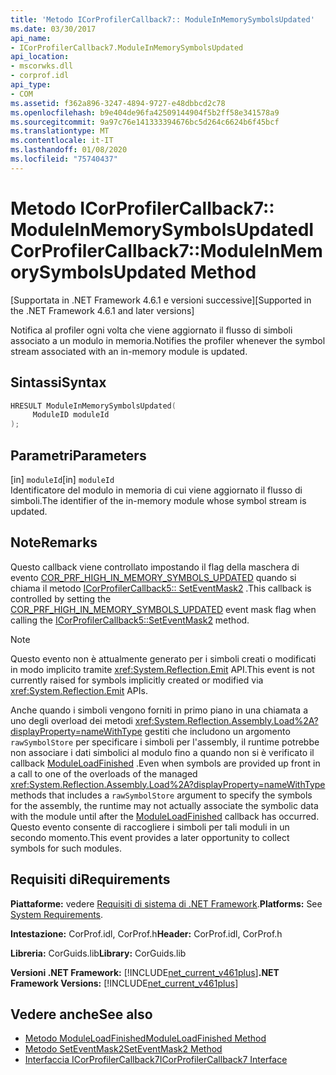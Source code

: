 ```yaml
---
title: 'Metodo ICorProfilerCallback7:: ModuleInMemorySymbolsUpdated'
ms.date: 03/30/2017
api_name:
- ICorProfilerCallback7.ModuleInMemorySymbolsUpdated
api_location:
- mscorwks.dll
- corprof.idl
api_type:
- COM
ms.assetid: f362a896-3247-4894-9727-e48dbbcd2c78
ms.openlocfilehash: b9e404de96fa42509144904f5b2ff58e341578a9
ms.sourcegitcommit: 9a97c76e141333394676bc5d264c6624b6f45bcf
ms.translationtype: MT
ms.contentlocale: it-IT
ms.lasthandoff: 01/08/2020
ms.locfileid: "75740437"
---
```

# <a name="icorprofilercallback7moduleinmemorysymbolsupdated-method"></a><span data-ttu-id="1a119-102">Metodo ICorProfilerCallback7:: ModuleInMemorySymbolsUpdated</span><span class="sxs-lookup"><span data-stu-id="1a119-102">ICorProfilerCallback7::ModuleInMemorySymbolsUpdated Method</span></span>
<span data-ttu-id="1a119-103">[Supportata in .NET Framework 4.6.1 e versioni successive]</span><span class="sxs-lookup"><span data-stu-id="1a119-103">[Supported in the .NET Framework 4.6.1 and later versions]</span></span>  
  
 <span data-ttu-id="1a119-104">Notifica al profiler ogni volta che viene aggiornato il flusso di simboli associato a un modulo in memoria.</span><span class="sxs-lookup"><span data-stu-id="1a119-104">Notifies the profiler whenever the symbol stream associated with an in-memory module is updated.</span></span>  
  
## <a name="syntax"></a><span data-ttu-id="1a119-105">Sintassi</span><span class="sxs-lookup"><span data-stu-id="1a119-105">Syntax</span></span>  
  
```cpp  
HRESULT ModuleInMemorySymbolsUpdated(  
     ModuleID moduleId  
);  
```  
  
## <a name="parameters"></a><span data-ttu-id="1a119-106">Parametri</span><span class="sxs-lookup"><span data-stu-id="1a119-106">Parameters</span></span>  
 <span data-ttu-id="1a119-107">[in] `moduleId`</span><span class="sxs-lookup"><span data-stu-id="1a119-107">[in] `moduleId`</span></span>  
 <span data-ttu-id="1a119-108">Identificatore del modulo in memoria di cui viene aggiornato il flusso di simboli.</span><span class="sxs-lookup"><span data-stu-id="1a119-108">The identifier of the in-memory module whose symbol stream is updated.</span></span>  
  
## <a name="remarks"></a><span data-ttu-id="1a119-109">Note</span><span class="sxs-lookup"><span data-stu-id="1a119-109">Remarks</span></span>  
 <span data-ttu-id="1a119-110">Questo callback viene controllato impostando il flag della maschera di evento [COR_PRF_HIGH_IN_MEMORY_SYMBOLS_UPDATED](../../../../docs/framework/unmanaged-api/profiling/cor-prf-high-monitor-enumeration.md) quando si chiama il metodo [ICorProfilerCallback5:: SetEventMask2](../../../../docs/framework/unmanaged-api/profiling/icorprofilerinfo5-seteventmask2-method.md) .</span><span class="sxs-lookup"><span data-stu-id="1a119-110">This callback is controlled by setting the [COR_PRF_HIGH_IN_MEMORY_SYMBOLS_UPDATED](../../../../docs/framework/unmanaged-api/profiling/cor-prf-high-monitor-enumeration.md) event mask flag when calling the [ICorProfilerCallback5::SetEventMask2](../../../../docs/framework/unmanaged-api/profiling/icorprofilerinfo5-seteventmask2-method.md) method.</span></span>  
  
> [!NOTE]
> <span data-ttu-id="1a119-111">Questo evento non è attualmente generato per i simboli creati o modificati in modo implicito tramite <xref:System.Reflection.Emit> API.</span><span class="sxs-lookup"><span data-stu-id="1a119-111">This event is not currently raised for symbols implicitly created or modified via <xref:System.Reflection.Emit> APIs.</span></span>  
  
 <span data-ttu-id="1a119-112">Anche quando i simboli vengono forniti in primo piano in una chiamata a uno degli overload dei metodi <xref:System.Reflection.Assembly.Load%2A?displayProperty=nameWithType> gestiti che includono un argomento `rawSymbolStore` per specificare i simboli per l'assembly, il runtime potrebbe non associare i dati simbolici al modulo fino a quando non si è verificato il callback [ModuleLoadFinished](../../../../docs/framework/unmanaged-api/profiling/icorprofilercallback-moduleloadfinished-method.md) .</span><span class="sxs-lookup"><span data-stu-id="1a119-112">Even when symbols are provided up front in a call to one of the overloads of the managed <xref:System.Reflection.Assembly.Load%2A?displayProperty=nameWithType> methods that includes a `rawSymbolStore` argument to specify the symbols for the assembly, the runtime may not actually associate the symbolic data with the module until after the [ModuleLoadFinished](../../../../docs/framework/unmanaged-api/profiling/icorprofilercallback-moduleloadfinished-method.md) callback has occurred.</span></span> <span data-ttu-id="1a119-113">Questo evento consente di raccogliere i simboli per tali moduli in un secondo momento.</span><span class="sxs-lookup"><span data-stu-id="1a119-113">This event provides a later opportunity to collect symbols for such modules.</span></span>  
  
## <a name="requirements"></a><span data-ttu-id="1a119-114">Requisiti di</span><span class="sxs-lookup"><span data-stu-id="1a119-114">Requirements</span></span>  
 <span data-ttu-id="1a119-115">**Piattaforme:** vedere [Requisiti di sistema di .NET Framework](../../../../docs/framework/get-started/system-requirements.md).</span><span class="sxs-lookup"><span data-stu-id="1a119-115">**Platforms:** See [System Requirements](../../../../docs/framework/get-started/system-requirements.md).</span></span>  
  
 <span data-ttu-id="1a119-116">**Intestazione:** CorProf.idl, CorProf.h</span><span class="sxs-lookup"><span data-stu-id="1a119-116">**Header:** CorProf.idl, CorProf.h</span></span>  
  
 <span data-ttu-id="1a119-117">**Libreria:** CorGuids.lib</span><span class="sxs-lookup"><span data-stu-id="1a119-117">**Library:** CorGuids.lib</span></span>  
  
 <span data-ttu-id="1a119-118">**Versioni .NET Framework:** [!INCLUDE[net_current_v461plus](../../../../includes/net-current-v461plus-md.md)]</span><span class="sxs-lookup"><span data-stu-id="1a119-118">**.NET Framework Versions:** [!INCLUDE[net_current_v461plus](../../../../includes/net-current-v461plus-md.md)]</span></span>  
  
## <a name="see-also"></a><span data-ttu-id="1a119-119">Vedere anche</span><span class="sxs-lookup"><span data-stu-id="1a119-119">See also</span></span>

- [<span data-ttu-id="1a119-120">Metodo ModuleLoadFinished</span><span class="sxs-lookup"><span data-stu-id="1a119-120">ModuleLoadFinished Method</span></span>](../../../../docs/framework/unmanaged-api/profiling/icorprofilercallback-moduleloadfinished-method.md)
- [<span data-ttu-id="1a119-121">Metodo SetEventMask2</span><span class="sxs-lookup"><span data-stu-id="1a119-121">SetEventMask2 Method</span></span>](../../../../docs/framework/unmanaged-api/profiling/icorprofilerinfo5-seteventmask2-method.md)
- [<span data-ttu-id="1a119-122">Interfaccia ICorProfilerCallback7</span><span class="sxs-lookup"><span data-stu-id="1a119-122">ICorProfilerCallback7 Interface</span></span>](../../../../docs/framework/unmanaged-api/profiling/icorprofilercallback7-interface.md)

